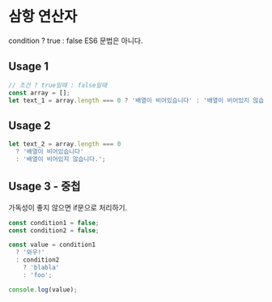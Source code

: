 # 삼항 연산자

condition ? true : false
ES6 문법은 아니다.

## Usage 1

```javascript
// 조건 ? true일때 : false일때
const array = [];
let text_1 = array.length === 0 ? '배열이 비어있습니다' : '배열이 비어있지 않습니다.';
```

## Usage 2

```javascript
let text_2 = array.length === 0 
  ? '배열이 비어있습니다' 
  : '배열이 비어있지 않습니다.';
```

## Usage 3 - 중첩

가독성이 좋지 않으면 if문으로 처리하기.

```javascript
const condition1 = false;
const condition2 = false;

const value = condition1 
  ? '와우!' 
  : condition2 
    ? 'blabla' 
    : 'foo';

console.log(value);
```
